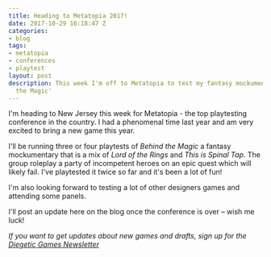 ```yaml
---
title: Heading to Metatopia 2017!
date: 2017-10-29 16:18:47 Z
categories:
- blog
tags:
- metatopia
- conferences
- playtest
layout: post
description: This week I'm off to Metatopia to test my fantasy mockumentary game 'Behind
  the Magic'
---
```


I'm heading to New Jersey this week for Metatopia - the top playtesting conference in the country. I had a phenomenal time last year and am very excited to bring a new game this year.

I'll be running three or four playtests of *Behind the Magic* a fantasy mockumentary that is a mix of _Lord of the Rings_ and _This is Spinal Tap_. The group roleplay a party of incompetent heroes on an epic quest which will likely fail. I've playtested it twice so far and  it's been a lot of fun!

I'm also looking forward to testing a lot of other designers games and attending some panels.

I'll post an update here on the blog once the conference is over – wish me luck!


_If you want to get updates about new games and drafts, sign up for the [Diegetic Games Newsletter](http://eepurl.com/cvSa2f)_
